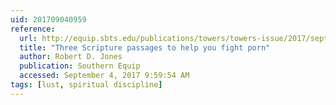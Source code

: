 ```yaml
---
uid: 201709040959
reference:
  url: http://equip.sbts.edu/publications/towers/towers-issue/2017/september-2017/three-scripture-passages-help-fight-porn/
  title: "Three Scripture passages to help you fight porn"
  author: Robert D. Jones
  publication: Southern Equip
  accessed: September 4, 2017 9:59:54 AM
tags: [lust, spiritual discipline]
---
```

